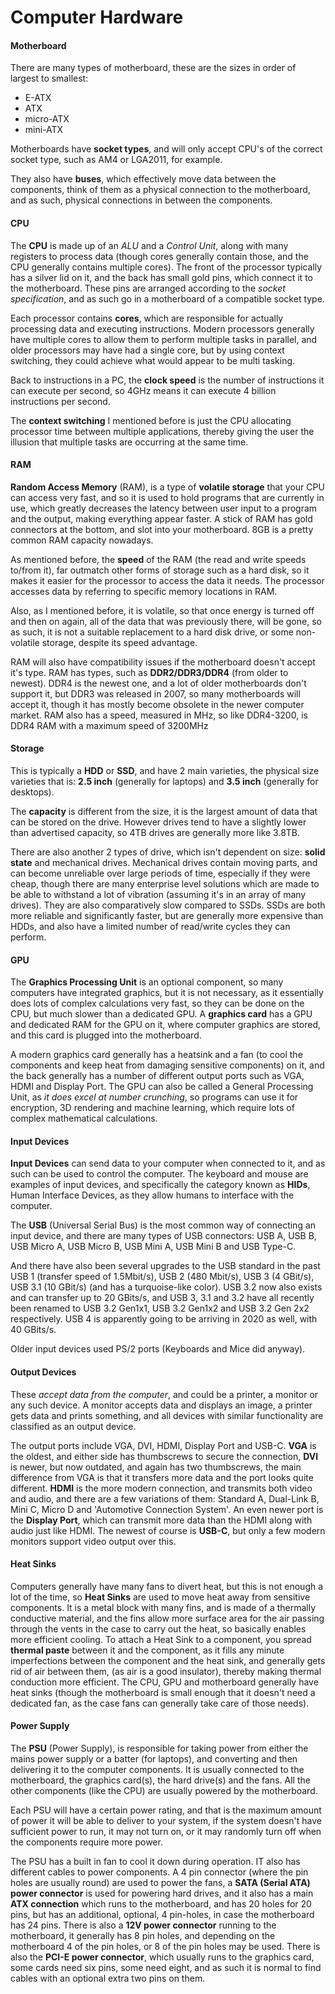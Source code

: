 # Computer Hardware

#### Motherboard

There are many types of motherboard, these are the sizes in order of largest to smallest:

- E-ATX
- ATX
- micro-ATX
- mini-ATX

Motherboards have **socket types**, and will only accept CPU's of the correct socket type, such as AM4 or LGA2011, for example.

They also have **buses**, which effectively move data between the components, think of them as a physical connection to the motherboard, and as such, physical connections in between the components.

#### CPU

The **CPU** is made up of an *ALU* and a *Control Unit*, along with many registers to process data (though cores generally contain those, and the CPU generally contains multiple cores). The front of the processor typically has a silver lid on it, and the back has small gold pins, which connect it to the motherboard. These pins are arranged according to the *socket specification*, and as such go in a motherboard of a compatible socket type.

Each processor contains **cores**, which are responsible for actually processing data and executing instructions. Modern processors generally have multiple cores to allow them to perform multiple tasks in parallel, and older processors may have had a single core, but by using context switching, they could achieve what would appear to be multi tasking.

Back to instructions in a PC, the **clock speed** is the number of instructions it can execute per second, so 4GHz means it can execute 4 billion instructions per second.

The **context switching** I mentioned before is just the CPU allocating processor time between multiple applications, thereby giving the user the illusion that multiple tasks are occurring at the same time.

#### RAM

**Random Access Memory** (RAM), is a type of **volatile storage** that your CPU can access very fast, and so it is used to hold programs that are currently in use, which greatly decreases the latency between user input to a program and the output, making everything appear faster. A stick of RAM has gold connectors at the bottom, and slot into your motherboard. 8GB is a pretty common RAM capacity nowadays.

As mentioned before, the **speed** of the RAM (the read and write speeds to/from it), far outmatch other forms of storage such as a hard disk, so it makes it easier for the processor to access the data it needs. The processor accesses data by referring to specific memory locations in RAM.

Also, as I mentioned before, it is volatile, so that once energy is turned off and then on again, all of the data that was previously there, will be gone, so as such, it is not a suitable replacement to a hard disk drive, or some non-volatile storage, despite its speed advantage.

RAM will also have compatibility issues if the motherboard doesn't accept it's type. RAM has types, such as **DDR2/DDR3/DDR4** (from older to newest). DDR4 is the newest one, and a lot of older motherboards don't support it, but DDR3 was released in 2007, so many motherboards will accept it, though it has mostly become obsolete in the newer computer market. RAM also has a speed, measured in MHz, so like DDR4-3200, is DDR4 RAM with a maximum speed of 3200MHz

#### Storage

This is typically a **HDD** or **SSD**, and have 2 main varieties, the physical size varieties that is: **2.5 inch** (generally for laptops) and **3.5 inch** (generally for desktops).

The **capacity** is different from the size, it is the largest amount of data that can be stored on the drive. However drives tend to have a slightly lower than advertised capacity, so 4TB drives are generally more like 3.8TB.

There are also another 2 types of drive, which isn't dependent on size: **solid state** and mechanical drives. Mechanical drives contain moving parts, and can become unreliable over large periods of time, especially if they were cheap, though there are many enterprise level solutions which are made to be able to withstand a lot of vibration (assuming it's in an array of many drives). They are also comparatively slow compared to SSDs. SSDs are both more reliable and significantly faster, but are generally more expensive than HDDs, and also have a limited number of read/write cycles they can perform. 

#### GPU

The **Graphics Processing Unit** is an optional component, so many computers have integrated graphics, but it is not necessary, as it essentially does lots of complex calculations very fast, so they can be done on the CPU, but much slower than a dedicated GPU. A **graphics card** has a GPU and dedicated RAM for the GPU on it, where computer graphics are stored, and this card is plugged into the motherboard. 

A modern graphics card generally has a heatsink and a fan (to cool the components and keep heat from damaging sensitive components) on it, and the back generally has a number of different output ports such as VGA, HDMI and Display Port. The GPU can also be called a General Processing Unit, as *it does excel at number crunching*, so programs can use it for encryption, 3D rendering and machine learning, which require lots of complex mathematical calculations.

#### Input Devices

**Input Devices** can send data to your computer when connected to it, and as such can be used to control the computer. The keyboard and mouse are examples of input devices, and specifically the category known as **HIDs**, Human Interface Devices, as they allow humans to interface with the computer.

The **USB** (Universal Serial Bus) is the most common way of connecting an input device, and there are many types of USB connectors: USB A, USB B, USB Micro A, USB Micro B, USB Mini A, USB Mini B and USB Type-C.

And there have also been several upgrades to the USB standard in the past USB 1 (transfer speed of 1.5Mbit/s), USB 2 (480 Mbit/s), USB 3 (4 GBit/s), USB 3.1 (10 GBit/s) (and has a turquoise-like color). USB 3.2 now also exists and can transfer up to 20 GBits/s, and USB 3, 3.1 and 3.2 have all recently been renamed to USB 3.2 Gen1x1, USB 3.2 Gen1x2 and USB 3.2 Gen 2x2 respectively. USB 4 is apparently going to be arriving in 2020 as well, with 40 GBits/s.

Older input devices used PS/2 ports (Keyboards and Mice did anyway).

#### Output Devices

These *accept data from the computer*, and could be a printer, a monitor or any such device. A monitor accepts data and displays an image, a printer gets data and prints something, and all devices with similar functionality are classified as an output device.

The output ports include VGA, DVI, HDMI, Display Port and USB-C. **VGA** is the oldest, and either side has thumbscrews to secure the connection, **DVI** is newer, but now outdated, and again has two thumbscrews, the main difference from VGA is that it transfers more data and the port looks quite different. **HDMI** is the more modern connection, and transmits both video and audio, and there are a few variations of them: Standard A, Dual-Link B, Mini C, Micro D and 'Automotive Connection System'. An even newer port is the **Display Port**, which can transmit more data than the HDMI along with audio just like HDMI. The newest of course is **USB-C**, but only a few modern monitors support video output over this.

#### Heat Sinks

Computers generally have many fans to divert heat, but this is not enough a lot of the time, so **Heat Sinks** are used to move heat away from sensitive components. It is a metal block with many fins, and is made of a thermally conductive material, and the fins allow more surface area for the air passing through the vents in the case to carry out the heat, so basically enables more efficient cooling. To attach a Heat Sink to a component, you spread **thermal paste** between it and the component, as it fills any minute imperfections between the component and the heat sink, and generally gets rid of air between them, (as air is a good insulator), thereby making thermal conduction more efficient. The CPU, GPU and motherboard generally have heat sinks (though the motherboard is small enough that it doesn't need a dedicated fan, as the case fans can generally take care of those needs).

#### Power Supply

The **PSU** (Power Supply), is responsible for taking power from either the mains power supply or a batter (for laptops), and converting and then delivering it to the computer components. It is usually connected to the motherboard, the graphics card(s), the hard drive(s) and the fans. All the other components (like the CPU) are usually powered by the motherboard.

Each PSU will have a certain power rating, and that is the maximum amount of power it will be able to deliver to your system, if the system doesn't have sufficient power to run, it may not turn on, or it may randomly turn off when the components require more power.

The PSU has a built in fan to cool it down during operation. IT also has different cables to power components. A 4 pin connector (where the pin holes are usually round) are used to power the fans, a **SATA (Serial ATA) power connector** is used for powering hard drives, and it also has a main **ATX connection** which runs to the motherboard, and has 20 holes for 20 pins, but has an additional, optional, 4 pin-holes, in case the motherboard has 24 pins. There is also a **12V power connector** running to the motherboard, it generally has 8 pin holes, and depending on the motherboard 4 of the pin holes, or 8 of the pin holes may be used. There is also the **PCI-E power connector**, which usually runs to the graphics card, some cards need six pins, some need eight, and as such it is normal to find cables with an optional extra two pins on them.